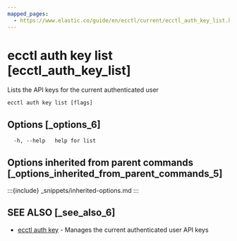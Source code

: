 ```yaml
---
mapped_pages:
  - https://www.elastic.co/guide/en/ecctl/current/ecctl_auth_key_list.html
---
```


# ecctl auth key list [ecctl_auth_key_list]

Lists the API keys for the current authenticated user

```
ecctl auth key list [flags]
```


## Options [_options_6]

```
  -h, --help   help for list
```


## Options inherited from parent commands [_options_inherited_from_parent_commands_5]

:::{include} _snippets/inherited-options.md
:::


## SEE ALSO [_see_also_6]

* [ecctl auth key](/reference/ecctl_auth_key.md)	 - Manages the current authenticated user API keys

